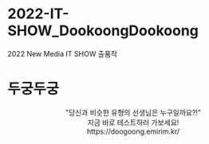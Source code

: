 # 2022-IT-SHOW_DookoongDookoong
2022 New Media IT SHOW 출품작

# 두궁두궁
<div align= center>"당신과 비슷한 유형의 선생님은 누구일까요?!"<br/>
   지금 바로 테스트하러 가보세요!<br/>
   https://doogoong.emirim.kr/</div>
